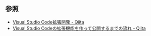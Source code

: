 ﻿## 参照
- [Visual Studio Code拡張開発 \- Qiita](https://qiita.com/boukichi_numloc/items/1d58a9c8a422e3f712b6)
- [Visual Studio Codeの拡張機能を作って公開するまでの流れ \- Qiita](https://qiita.com/Maxfield_Walker/items/3aca4491f43cb7de4917)


